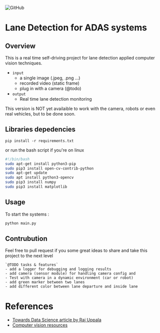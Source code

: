 ![GitHub](https://img.shields.io/github/license/afondiel/lanes-detection-adas)
# Lane Detection for ADAS systems

## Overview

This is a real time self-driving project for lane detection applied computer vision techniques.

- `input`
  - a single image (.jpeg, .png ...)
  - recorded video (static frame)
  - plug in with a camera (@todo)
- `output`
  - Real time lane detection monitoring
 
This version is NOT yet availaible to work with the camera, robots or even real vehicles, but to be done soon.
 ## Libraries depedencies
 
```
pip install -r requirements.txt
```
or run the bash script if you're on linux

```bash
#!/bin/bash
sudo apt-get install python3-pip
sudo pip3 install open-cv-contrib-python
sudo apt-get update
sudo apt install python3-opencv
sudo pip3 install numpy
sudo pip3 install matplotlib
```
 ## Usage

To start the systems :  
```python 
python main.py
```

## Contrubution
Feel free to pull request if you some great ideas to share and take this project to the next level


    `@TODO tasks & features`
    - add a logger for debugging and logging results
    - add camera (sensor module) for handling camera config and 
    - Test with camera in a dynamic environment (car or robot)
    - add green marker between two lanes
    - add different color between lane departure and inside lane



# References

- [Towards Data Science article by Raj Uppala](https://towardsdatascience.com/advanced-lane-detection-for-autonomous-vehicles-using-computer-vision-techniques-f229e4245e41)
- [Computer vision resources](https://github.com/afondiel/research-notes/tree/master/computer-vision-notes/documentation)

 
